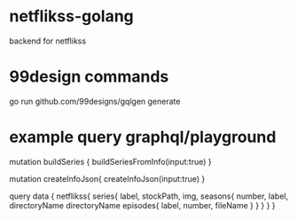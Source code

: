 # netflikss-golang
backend for netflikss

# 99design commands
go run github.com/99designs/gqlgen generate

# example query graphql/playground

mutation buildSeries {
  buildSeriesFromInfo(input:true) 
}

mutation createInfoJson{
  createInfoJson(input:true)
}

query data {
  netflikss{
      	series{
      label,
          stockPath,
          img,
      seasons{
        number,
        label, 
        directoryName
        directoryName
        episodes{
          label,
        number,
         fileName 
      	}
      }
    }
  }
}